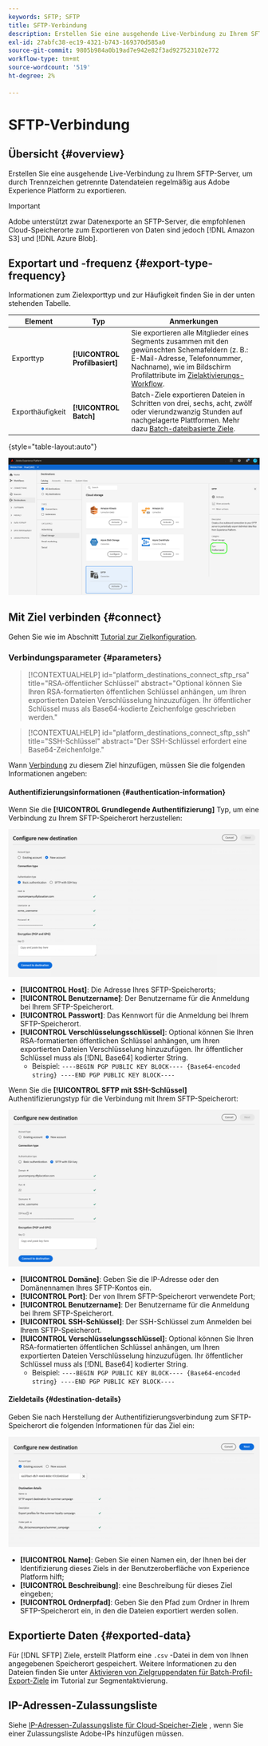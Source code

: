 ```yaml
---
keywords: SFTP; SFTP
title: SFTP-Verbindung
description: Erstellen Sie eine ausgehende Live-Verbindung zu Ihrem SFTP-Server, um durch Trennzeichen getrennte Datendateien regelmäßig aus Adobe Experience Platform zu exportieren.
exl-id: 27abfc38-ec19-4321-b743-169370d585a0
source-git-commit: 9805b984a0b19ad7e942e82f3ad927523102e772
workflow-type: tm+mt
source-wordcount: '519'
ht-degree: 2%

---
```


# SFTP-Verbindung

## Übersicht {#overview}

Erstellen Sie eine ausgehende Live-Verbindung zu Ihrem SFTP-Server, um durch Trennzeichen getrennte Datendateien regelmäßig aus Adobe Experience Platform zu exportieren.

>[!IMPORTANT]
>
> Adobe unterstützt zwar Datenexporte an SFTP-Server, die empfohlenen Cloud-Speicherorte zum Exportieren von Daten sind jedoch [!DNL Amazon S3] und [!DNL Azure Blob].

## Exportart und -frequenz {#export-type-frequency}

Informationen zum Zielexporttyp und zur Häufigkeit finden Sie in der unten stehenden Tabelle.

| Element | Typ | Anmerkungen |
---------|----------|---------|
| Exporttyp | **[!UICONTROL Profilbasiert]** | Sie exportieren alle Mitglieder eines Segments zusammen mit den gewünschten Schemafeldern (z. B.: E-Mail-Adresse, Telefonnummer, Nachname), wie im Bildschirm Profilattribute im [Zielaktivierungs-Workflow](../../ui/activate-batch-profile-destinations.md#select-attributes). |
| Exporthäufigkeit | **[!UICONTROL Batch]** | Batch-Ziele exportieren Dateien in Schritten von drei, sechs, acht, zwölf oder vierundzwanzig Stunden auf nachgelagerte Plattformen. Mehr dazu [Batch-dateibasierte Ziele](/help/destinations/destination-types.md#file-based). |

{style=&quot;table-layout:auto&quot;}

![SFTP-profilbasierter Exporttyp](../../assets/catalog/cloud-storage/sftp/catalog.png)

## Mit Ziel verbinden {#connect}

Gehen Sie wie im Abschnitt [Tutorial zur Zielkonfiguration](../../ui/connect-destination.md).

### Verbindungsparameter {#parameters}

>[!CONTEXTUALHELP]
>id="platform_destinations_connect_sftp_rsa"
>title="RSA-öffentlicher Schlüssel"
>abstract="Optional können Sie Ihren RSA-formatierten öffentlichen Schlüssel anhängen, um Ihren exportierten Dateien Verschlüsselung hinzuzufügen. Ihr öffentlicher Schlüssel muss als Base64-kodierte Zeichenfolge geschrieben werden."

>[!CONTEXTUALHELP]
>id="platform_destinations_connect_sftp_ssh"
>title="SSH-Schlüssel"
>abstract="Der SSH-Schlüssel erfordert eine Base64-Zeichenfolge."

Wann [Verbindung](../../ui/connect-destination.md) zu diesem Ziel hinzufügen, müssen Sie die folgenden Informationen angeben:

#### Authentifizierungsinformationen {#authentication-information}

Wenn Sie die **[!UICONTROL Grundlegende Authentifizierung]** Typ, um eine Verbindung zu Ihrem SFTP-Speicherort herzustellen:

![Grundlegende SFTP-Zielauthentifizierung](../..//assets/catalog/cloud-storage/sftp/stfp-basic-authentication.png)

* **[!UICONTROL Host]**: Die Adresse Ihres SFTP-Speicherorts;
* **[!UICONTROL Benutzername]**: Der Benutzername für die Anmeldung bei Ihrem SFTP-Speicherort.
* **[!UICONTROL Passwort]**: Das Kennwort für die Anmeldung bei Ihrem SFTP-Speicherort.
* **[!UICONTROL Verschlüsselungsschlüssel]**: Optional können Sie Ihren RSA-formatierten öffentlichen Schlüssel anhängen, um Ihren exportierten Dateien Verschlüsselung hinzuzufügen. Ihr öffentlicher Schlüssel muss als [!DNL Base64] kodierter String.
   * Beispiel: `----BEGIN PGP PUBLIC KEY BLOCK---- {Base64-encoded string} ----END PGP PUBLIC KEY BLOCK----`


Wenn Sie die **[!UICONTROL SFTP mit SSH-Schlüssel]** Authentifizierungstyp für die Verbindung mit Ihrem SFTP-Speicherort:

![SFTP-Ziel-SSH-Schlüsselauthentifizierung](../../assets/catalog/cloud-storage/sftp/sftp-ssh-key-authentication.png)

* **[!UICONTROL Domäne]**: Geben Sie die IP-Adresse oder den Domänennamen Ihres SFTP-Kontos ein.
* **[!UICONTROL Port]**: Der von Ihrem SFTP-Speicherort verwendete Port;
* **[!UICONTROL Benutzername]**: Der Benutzername für die Anmeldung bei Ihrem SFTP-Speicherort.
* **[!UICONTROL SSH-Schlüssel]**: Der SSH-Schlüssel zum Anmelden bei Ihrem SFTP-Speicherort.
* **[!UICONTROL Verschlüsselungsschlüssel]**: Optional können Sie Ihren RSA-formatierten öffentlichen Schlüssel anhängen, um Ihren exportierten Dateien Verschlüsselung hinzuzufügen. Ihr öffentlicher Schlüssel muss als [!DNL Base64] kodierter String.
   * Beispiel: `----BEGIN PGP PUBLIC KEY BLOCK---- {Base64-encoded string} ----END PGP PUBLIC KEY BLOCK----`

#### Zieldetails {#destination-details}

Geben Sie nach Herstellung der Authentifizierungsverbindung zum SFTP-Speicherort die folgenden Informationen für das Ziel ein:

![Verfügbare Zieldetails für SFTP-Ziel](../../assets/catalog/cloud-storage/sftp/sftp-destination-details.png)

* **[!UICONTROL Name]**: Geben Sie einen Namen ein, der Ihnen bei der Identifizierung dieses Ziels in der Benutzeroberfläche von Experience Platform hilft;
* **[!UICONTROL Beschreibung]**: eine Beschreibung für dieses Ziel eingeben;
* **[!UICONTROL Ordnerpfad]**: Geben Sie den Pfad zum Ordner in Ihrem SFTP-Speicherort ein, in den die Dateien exportiert werden sollen.

## Exportierte Daten {#exported-data}

Für [!DNL SFTP] Ziele, erstellt Platform eine `.csv` -Datei in dem von Ihnen angegebenen Speicherort gespeichert. Weitere Informationen zu den Dateien finden Sie unter [Aktivieren von Zielgruppendaten für Batch-Profil-Export-Ziele](../../ui/activate-batch-profile-destinations.md) im Tutorial zur Segmentaktivierung.

## IP-Adressen-Zulassungsliste

Siehe [IP-Adressen-Zulassungsliste für Cloud-Speicher-Ziele](ip-address-allow-list.md) , wenn Sie einer Zulassungsliste Adobe-IPs hinzufügen müssen.
